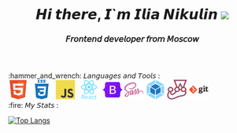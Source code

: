 <html>
<head></head>
<body>
  <header>
    <h1 align="center">𝙃𝙞 𝙩𝙝𝙚𝙧𝙚, 𝙄`𝙢 𝙄𝙡𝙞𝙖 𝙉𝙞𝙠𝙪𝙡𝙞𝙣
    <img src="https://github.com/blackcater/blackcater/raw/main/images/Hi.gif" height="32"/> </h1>
    <h3 align="center">𝘍𝘳𝘰𝘯𝘵𝘦𝘯𝘥 𝘥𝘦𝘷𝘦𝘭𝘰𝘱𝘦𝘳 𝘧𝘳𝘰𝘮 𝘔𝘰𝘴𝘤𝘰𝘸</h3>
  </header>
  <main>
    <section>
      :hammer_and_wrench: 𝘓𝘢𝘯𝘨𝘶𝘢𝘨𝘦𝘴 𝘢𝘯𝘥 𝘛𝘰𝘰𝘭𝘴 :
<div>
  <img src="https://github.com/devicons/devicon/blob/master/icons/html5/html5-original.svg" title="HTML5" alt="HTML" width="40" height="40"/>&nbsp;
  <img src="https://github.com/devicons/devicon/blob/master/icons/css3/css3-plain-wordmark.svg"  title="CSS3" alt="CSS" width="40" height="40"/>&nbsp;
  <img src="https://github.com/devicons/devicon/blob/master/icons/javascript/javascript-original.svg" title="JavaScript" alt="JavaScript" width="40" height="40"/>&nbsp;
  <img src="https://github.com/devicons/devicon/blob/master/icons/react/react-original-wordmark.svg" title="React" alt="React" width="40" height="40"/>&nbsp;
  <img src="https://github.com/devicons/devicon/blob/master/icons/bootstrap/bootstrap-original.svg" title="Bootstrap" **alt="Bootstrap" width="40" height="40"/>
  <img src="https://github.com/devicons/devicon/blob/master/icons/sass/sass-original.svg" title="Sass" **alt="Sass" width="40" height="40"/>
  <img src="https://github.com/devicons/devicon/blob/master/icons/webpack/webpack-original.svg" title="webpack" **alt="Webpack" width="40" height="40"/>
  <img src="https://github.com/devicons/devicon/blob/master/icons/jest/jest-plain.svg" title="jest" **alt="Jest" width="40" height="40"/>
  <img src="https://github.com/devicons/devicon/blob/master/icons/git/git-original-wordmark.svg" title="Git" **alt="Git" width="40" height="40"/> 
</div>
    </section>
    <section>
      :fire: 𝘔𝘺 𝘚𝘵𝘢𝘵𝘴 : 
    </section>
  </main>
</body>
</html>

 [![Top Langs](https://github-readme-stats.vercel.app/api/top-langs/?username=nikos592)](https://github.com/anuraghazra/github-readme-stats)
